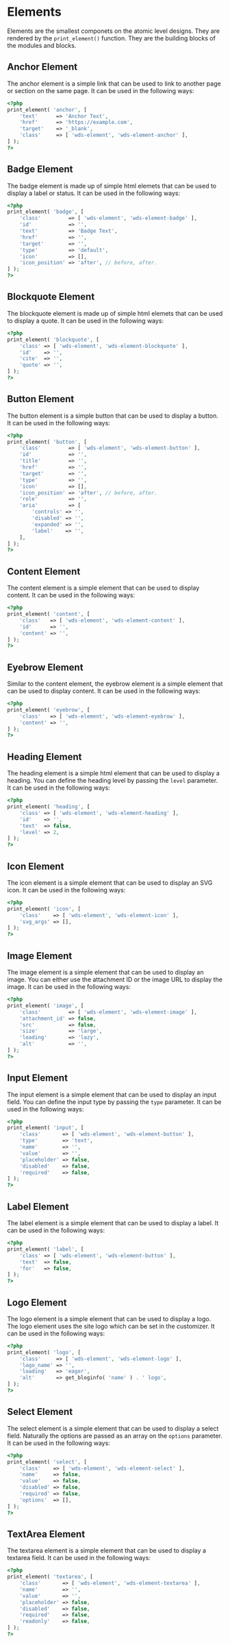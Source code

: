 # Elements

Elements are the smallest componets on the atomic level designs. They are rendered by the `print_element()` function. They are the building blocks of the modules and blocks.

## Anchor Element

The anchor element is a simple link that can be used to link to another page or section on the same page.
It can be used in the following ways:

```php
<?php
print_element( 'anchor', [
    'text'      => 'Anchor Text',
    'href'      => 'https://example.com',
    'target'    => '_blank',
    'class'     => [ 'wds-element', 'wds-element-anchor' ],
] );
?>
```

## Badge Element

The badge element is made up of simple html elemets that can be used to display a label or status.
It can be used in the following ways:

```php
<?php
print_element( 'badge', [
    'class'         => [ 'wds-element', 'wds-element-badge' ],
	'id'            => '',
	'text'          => 'Badge Text',
	'href'          => '',
	'target'        => '',
	'type'          => 'default',
	'icon'          => [],
	'icon_position' => 'after', // before, after.
] );
?>
```

## Blockquote Element

The blockquote element is made up of simple html elemets that can be used to display a quote.
It can be used in the following ways:

```php
<?php
print_element( 'blockquote', [
	'class' => [ 'wds-element', 'wds-element-blockquote' ],
	'id'    => '',
	'cite'  => '',
	'quote' => '',
] );
?>
```

## Button Element

The button element is a simple button that can be used to display a button.
It can be used in the following ways:

```php
<?php
print_element( 'button', [
	'class'         => [ 'wds-element', 'wds-element-button' ],
	'id'            => '',
	'title'         => '',
	'href'          => '',
	'target'        => '',
	'type'          => '',
	'icon'          => [],
	'icon_position' => 'after', // before, after.
	'role'          => '',
	'aria'          => [
		'controls' => '',
		'disabled' => '',
		'expanded' => '',
		'label'    => '',
	],
] );
?>
```

## Content Element

The content element is a simple element that can be used to display content.
It can be used in the following ways:

```php
<?php
print_element( 'content', [
	'class'   => [ 'wds-element', 'wds-element-content' ],
	'id'      => '',
	'content' => '',
] );
?>
```

## Eyebrow Element

Similar to the content element, the eyebrow element is a simple element that can be used to display content.
It can be used in the following ways:

```php
<?php
print_element( 'eyebrow', [
    'class'   => [ 'wds-element', 'wds-element-eyebrow' ],
    'content' => '',
] );
?>
```

## Heading Element

The heading element is a simple html element that can be used to display a heading. You can define the heading level by passing the `level` parameter.
It can be used in the following ways:

```php
<?php
print_element( 'heading', [
	'class' => [ 'wds-element', 'wds-element-heading' ],
	'id'    => '',
	'text'  => false,
	'level' => 2,
] );
?>
```

## Icon Element

The icon element is a simple element that can be used to display an SVG icon.
It can be used in the following ways:

```php
<?php
print_element( 'icon', [
	'class'    => [ 'wds-element', 'wds-element-icon' ],
	'svg_args' => [],
] );
?>
```

## Image Element

The image element is a simple element that can be used to display an image. You can either use the attachment ID or the image URL to display the image.
It can be used in the following ways:

```php
<?php
print_element( 'image', [
	'class'         => [ 'wds-element', 'wds-element-image' ],
	'attachment_id' => false,
	'src'           => false,
	'size'          => 'large',
	'loading'       => 'lazy',
	'alt'           => '',
] );
?>
```

## Input Element

The input element is a simple element that can be used to display an input field. You can define the input type by passing the `type` parameter.
It can be used in the following ways:

```php
<?php
print_element( 'input', [
	'class'       => [ 'wds-element', 'wds-element-button' ],
	'type'        => 'text',
	'name'        => '',
	'value'       => '',
	'placeholder' => false,
	'disabled'    => false,
	'required'    => false,
] );
?>
```

## Label Element

The label element is a simple element that can be used to display a label.
It can be used in the following ways:

```php
<?php
print_element( 'label', [
	'class' => [ 'wds-element', 'wds-element-button' ],
	'text'  => false,
	'for'   => false,
] );
?>
```

## Logo Element

The logo element is a simple element that can be used to display a logo. The logo element uses the site logo which can be set in the customizer.
It can be used in the following ways:

```php
<?php
print_element( 'logo', [
	'class'     => [ 'wds-element', 'wds-element-logo' ],
	'logo_name' => '',
	'loading'   => 'eager',
	'alt'       => get_bloginfo( 'name' ) . ' logo',
] );
?>
```

## Select Element

The select element is a simple element that can be used to display a select field. Naturally the options are passed as an array on the `options` parameter.
It can be used in the following ways:

```php
<?php
print_element( 'select', [
	'class'    => [ 'wds-element', 'wds-element-select' ],
	'name'     => false,
	'value'    => false,
	'disabled' => false,
	'required' => false,
	'options'  => [],
] );
?>
```

## TextArea Element

The textarea element is a simple element that can be used to display a textarea field.
It can be used in the following ways:

```php
<?php
print_element( 'textarea', [
	'class'       => [ 'wds-element', 'wds-element-textarea' ],
	'name'        => '',
	'value'       => '',
	'placeholder' => false,
	'disabled'    => false,
	'required'    => false,
	'readonly'    => false,
] );
?>
```
